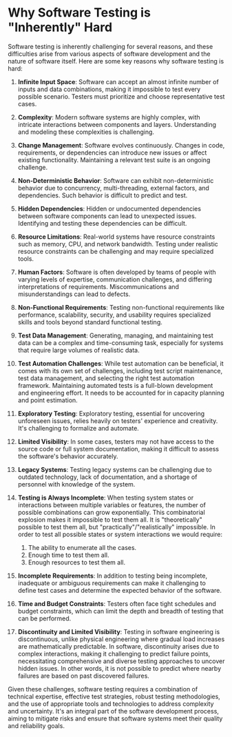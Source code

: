 # Why Software Testing is "Inherently" Hard

Software testing is inherently challenging for several reasons, and these difficulties arise from various aspects of software development and the nature of software itself. Here are some key reasons why software testing is hard:

1. **Infinite Input Space**: Software can accept an almost infinite number of inputs and data combinations, making it impossible to test every possible scenario. Testers must prioritize and choose representative test cases.

2. **Complexity**: Modern software systems are highly complex, with intricate interactions between components and layers. Understanding and modeling these complexities is challenging.

3. **Change Management**: Software evolves continuously. Changes in code, requirements, or dependencies can introduce new issues or affect existing functionality. Maintaining a relevant test suite is an ongoing challenge.

4. **Non-Deterministic Behavior**: Software can exhibit non-deterministic behavior due to concurrency, multi-threading, external factors, and dependencies. Such behavior is difficult to predict and test.

5. **Hidden Dependencies**: Hidden or undocumented dependencies between software components can lead to unexpected issues. Identifying and testing these dependencies can be difficult.

6. **Resource Limitations**: Real-world systems have resource constraints such as memory, CPU, and network bandwidth. Testing under realistic resource constraints can be challenging and may require specialized tools.

7. **Human Factors**: Software is often developed by teams of people with varying levels of expertise, communication challenges, and differing interpretations of requirements. Miscommunications and misunderstandings can lead to defects.

8. **Non-Functional Requirements**: Testing non-functional requirements like performance, scalability, security, and usability requires specialized skills and tools beyond standard functional testing.

9. **Test Data Management**: Generating, managing, and maintaining test data can be a complex and time-consuming task, especially for systems that require large volumes of realistic data.

10. **Test Automation Challenges**: While test automation can be beneficial, it comes with its own set of challenges, including test script maintenance, test data management, and selecting the right test automation framework. Maintaining automated tests is a full-blown development and engineering effort. It needs to be accounted for in capacity planning and point estimation.

11. **Exploratory Testing**: Exploratory testing, essential for uncovering unforeseen issues, relies heavily on testers' experience and creativity. It's challenging to formalize and automate.

12. **Limited Visibility**: In some cases, testers may not have access to the source code or full system documentation, making it difficult to assess the software's behavior accurately.

13. **Legacy Systems**: Testing legacy systems can be challenging due to outdated technology, lack of documentation, and a shortage of personnel with knowledge of the system.

14. **Testing is Always Incomplete**: When testing system states or interactions between multiple variables or features, the number of possible combinations can grow exponentially. This combinatorial explosion makes it impossible to test them all. It is "theoretically" possible to test them all, but "practically"/"realistically" impossible.  In order to test all possible states or system interactions we would require:   
    1. The ability to enumerate all the cases.   
    2. Enough time to test them all.  
    3. Enough resources to test them all.

15. **Incomplete Requirements**: In addition to testing being incomplete, inadequate or ambiguous requirements can make it challenging to define test cases and determine the expected behavior of the software.

16. **Time and Budget Constraints**: Testers often face tight schedules and budget constraints, which can limit the depth and breadth of testing that can be performed.

17. **Discontinuity and Limited Visibility**: Testing in software engineering is discontinuous, unlike physical engineering where gradual load increases are mathematically predictable. In software, discontinuity arises due to complex interactions, making it challenging to predict failure points, necessitating comprehensive and diverse testing approaches to uncover hidden issues. In other words, it is not possible to predict where nearby failures are based on past discovered failures.

Given these challenges, software testing requires a combination of technical expertise, effective test strategies, robust testing methodologies, and the use of appropriate tools and technologies to address complexity and uncertainty. It's an integral part of the software development process, aiming to mitigate risks and ensure that software systems meet their quality and reliability goals.
